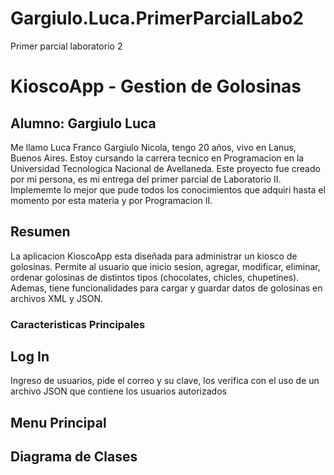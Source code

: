 # Gargiulo.Luca.PrimerParcialLabo2
Primer parcial laboratorio 2

# KioscoApp - Gestion de Golosinas

## Alumno: Gargiulo Luca
Me llamo Luca Franco Gargiulo Nicola, tengo 20 años, vivo en Lanus, Buenos Aires. Estoy cursando la carrera tecnico en Programacion en la Universidad Tecnologica Nacional de Avellaneda. Este proyecto fue creado por mi persona, es mi entrega del primer parcial de Laboratorio II. Implememte lo mejor que pude todos los conocimientos que adquiri hasta el momento por esta materia y por Programacion II.

## Resumen
La aplicacion KioscoApp esta diseñada para administrar un kiosco de golosinas. Permite al usuario que inicio sesion, agregar, modificar, eliminar, ordenar golosinas de distintos tipos (chocolates, chicles, chupetines). Ademas, tiene funcionalidades para cargar y guardar datos de golosinas en archivos XML y JSON.

### Caracteristicas Principales

## Log In
Ingreso de usuarios, pide el correo y su clave, los verifica con el uso de un archivo JSON que contiene los usuarios autorizados

## Menu Principal




## Diagrama de Clases
